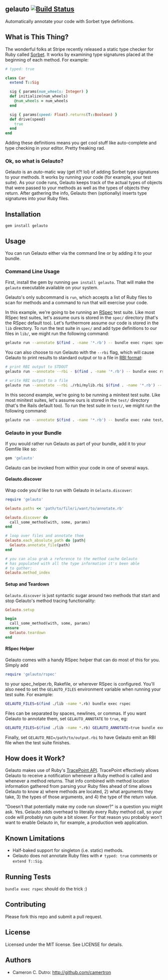 ## gelauto [![Build Status](https://travis-ci.com/camertron/gelauto.svg?branch=master)](https://travis-ci.com/camertron/gelauto)

Automatically annotate your code with Sorbet type definitions.

## What is This Thing?

The wonderful folks at Stripe recently released a static type checker for Ruby called [Sorbet](https://github.com/sorbet/sorbet). It works by examining type signatures placed at the beginning of each method. For example:

```ruby
# typed: true

class Car
  extend T::Sig

  sig { params(num_wheels: Integer) }
  def initialize(num_wheels)
    @num_wheels = num_wheels
  end

  sig { params(speed: Float).returns(T::Boolean) }
  def drive(speed)
    true
  end
end
```

Adding these definitions means you get cool stuff like auto-complete and type checking in your editor. Pretty freaking rad.

### Ok, so what is Gelauto?

Gelauto is an _auto_-matic way (get it?! lol) of adding Sorbet type signatures to your methods. It works by running your code (for example, your test suite). As your code runs, Gelauto keeps track of the actual types of objects that were passed to your methods as well as the types of objects they return. After gathering the info, Gelauto then (optionally) inserts type signatures into your Ruby files.

## Installation

`gem install gelauto`

## Usage

You can run Gelauto either via the command line or by adding it to your bundle.

### Command Line Usage

First, install the gem by running `gem install gelauto`. That will make the `gelauto` executable available on your system.

Gelauto's only subcommand is `run`, which accepts a list of Ruby files to scan for methods and a command to run that will exercise your code.

In this example, we're going to be running an [RSpec](https://github.com/rspec/rspec) test suite.
Like most RSpec test suites, let's assume ours is stored in the `spec/` directory (that's the RSpec default too). Let's furthermore assume our code is stored in the `lib` directory. To run the test suite in `spec/` and add type definitions to our files in `lib/`, we might run the following command:

```bash
gelauto run --annotate $(find . -name '*.rb') -- bundle exec rspec spec/
```

You can also choose to run Gelauto with the `--rbi` flag, which will cause Gelauto to print results to standard output or to a file in [RBI format](https://sorbet.org/docs/rbi):

```bash
# print RBI output to STDOUT
gelauto run --annotate --rbi - $(find . -name '*.rb') -- bundle exec rspec spec/

# write RBI output to a file
gelauto run --annotate --rbi ./rbi/mylib.rbi $(find . -name '*.rb') -- bundle exec rspec spec/
```

In this second example, we're going to be running a minitest test suite. Like most minitest suites, let's assume ours is stored in the `test/` directory (that's the Rails default too). To run the test suite in `test/`, we might run the following command:

```bash
gelauto run --annotate $(find . -name '*.rb') -- bundle exec rake test/
```

### Gelauto in your Bundle

If you would rather run Gelauto as part of your bundle, add it to your Gemfile like so:

```ruby
gem 'gelauto'
```

Gelauto can be invoked from within your code in one of several ways.

#### Gelauto.discover

Wrap code you'd like to run with Gelauto in `Gelauto.discover`:

```ruby
require 'gelauto'

Gelauto.paths << 'path/to/file/i/want/to/annotate.rb'

Gelauto.discover do
  call_some_method(with, some, params)
end

# loop over files and annotate them
Gelauto.each_absolute_path do |path|
  Gelauto.annotate_file(path)
end

# you can also grab a reference to the method cache Gelauto
# has populated with all the type information it's been able
# to gather:
Gelauto.method_index
```

#### Setup and Teardown

`Gelauto.discover` is just syntactic sugar around two methods that start and stop Gelauto's method tracing functionality:

```ruby
Gelauto.setup

begin
  call_some_method(with, some, params)
ensure
  Gelauto.teardown
end
```

#### RSpec Helper

Gelauto comes with a handy RSpec helper that can do most of this for you. Simply add

```ruby
require 'gelauto/rspec'
```

to your spec_helper.rb, Rakefile, or wherever RSpec is configured. You'll also need to set the `GELAUTO_FILES` environment variable when running your test suite. For example:

```bash
GELAUTO_FILES=$(find ./lib -name *.rb) bundle exec rspec
```

Files can be separated by spaces, newlines, or commas. If you want Gelauto to annotate them, set `GELAUTO_ANNOTATE` to `true`, eg:

```bash
GELAUTO_FILES=$(find ./lib -name *.rb) GELAUTO_ANNOTATE=true bundle exec rspec
```

Finally, set `GELAUTO_RBI=/path/to/output.rbi` to have Gelauto emit an RBI file when the test suite finishes.

## How does it Work?

Gelauto makes use of Ruby's [TracePoint API](https://ruby-doc.org/core-2.6/TracePoint.html). TracePoint effectively allows Gelauto to receive a notification whenever a Ruby method is called and whenever a method returns. That info combined with method location information gathered from parsing your Ruby files ahead of time allows Gelauto to know a) where methods are located, 2) what arguments they take, 3) the types of those arguments, and 4) the type of the return value.

"Doesn't that potentially make my code run slower?" is a question you might ask. Yes. Gelauto adds overhead to literally every Ruby method call, so your code will probably run quite a bit slower. For that reason you probably won't want to enable Gelauto in, for example, a production web application.

## Known Limitations

* Half-baked support for singleton (i.e. static) methods.
* Gelauto does not annotate Ruby files with `# typed: true` comments or `extend T::Sig`.

## Running Tests

`bundle exec rspec` should do the trick :)

## Contributing

Please fork this repo and submit a pull request.

## License

Licensed under the MIT license. See LICENSE for details.

## Authors

* Cameron C. Dutro: http://github.com/camertron
